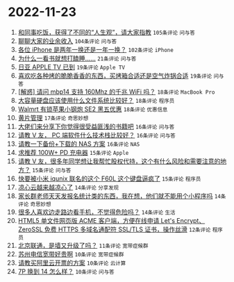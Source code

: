 # 2022-11-23

1. [和同事吃饭，获得了不同的“人生观”，请大家指教](https://www.v2ex.com/t/897245) `105条评论` `问与答`
1. [聊聊大家的业余收入](https://www.v2ex.com/t/897228) `104条评论` `问与答`
1. [各位 iPhone 是两年一换还是一年一换？](https://www.v2ex.com/t/897270) `102条评论` `iPhone`
1. [为什么一看书就想打瞌睡......](https://www.v2ex.com/t/897273) `21条评论` `问与答`
1. [日亚 APPLE TV 已到](https://www.v2ex.com/t/897327) `19条评论` `Apple TV`
1. [喜欢吃各种烤的脆脆香香的东西，买烤箱合适还是空气炸锅合适](https://www.v2ex.com/t/897315) `19条评论` `问与答`
1. [[解惑] 请问 mbp14 支持 160Mhz 的千兆 WiFi 吗？](https://www.v2ex.com/t/897269) `18条评论` `MacBook Pro`
1. [大容量硬盘应该使用什么文件系统比较好？](https://www.v2ex.com/t/897255) `18条评论` `程序员`
1. [Walmrt 有锁苹果小钢炮 SE2 黑五优惠](https://www.v2ex.com/t/897239) `18条评论` `优惠信息`
1. [黄片管理](https://www.v2ex.com/t/897344) `17条评论` `奇思妙想`
1. [大佬们来分享下你觉得很受益匪浅的书籍吧](https://www.v2ex.com/t/897336) `16条评论` `问与答`
1. [请教 V 友， PC 端软件什么技术栈比较好？](https://www.v2ex.com/t/897277) `16条评论` `问与答`
1. [请教一下备份+下载的 NAS 方案](https://www.v2ex.com/t/897274) `16条评论` `NAS`
1. [求推荐 100W+ PD 充电器](https://www.v2ex.com/t/897305) `15条评论` `Apple`
1. [请教 V 友，很多年同学想让我帮忙股权代持，这个有什么风险和需要注意的地方？](https://www.v2ex.com/t/897302) `15条评论` `问与答`
1. [快要被小米 iqunix 联名的这个 F60L 这个键盘逼疯了](https://www.v2ex.com/t/897236) `15条评论` `程序员`
1. [凉心云越来越凉心了](https://www.v2ex.com/t/897319) `14条评论` `分享发现`
1. [家长群老师天天发报名统计类的东西，我在想，他们就不能用个小程序吗](https://www.v2ex.com/t/897318) `14条评论` `奇思妙想`
1. [很多人喜欢边走路边看手机，不觉得危险吗？](https://www.v2ex.com/t/897306) `14条评论` `生活`
1. [HTML5 单文件网页版 ACME 客户端，方便在线申请 Let's Encrypt、ZeroSSL 免费 HTTPS 多域名通配符 SSL/TLS 证书，操作丝滑](https://www.v2ex.com/t/897290) `12条评论` `程序员`
1. [北京联通，是墙又升级了吗？](https://www.v2ex.com/t/897295) `11条评论` `宽带症候群`
1. [苏州电信宽带好贵啊](https://www.v2ex.com/t/897352) `10条评论` `宽带症候群`
1. [请教买阿里云开票的方案](https://www.v2ex.com/t/897320) `10条评论` `云计算`
1. [7P 换到 14 怎么样？](https://www.v2ex.com/t/897293) `10条评论` `问与答`
